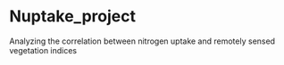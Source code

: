 # Nuptake_project
Analyzing the correlation between nitrogen uptake and remotely sensed vegetation indices
